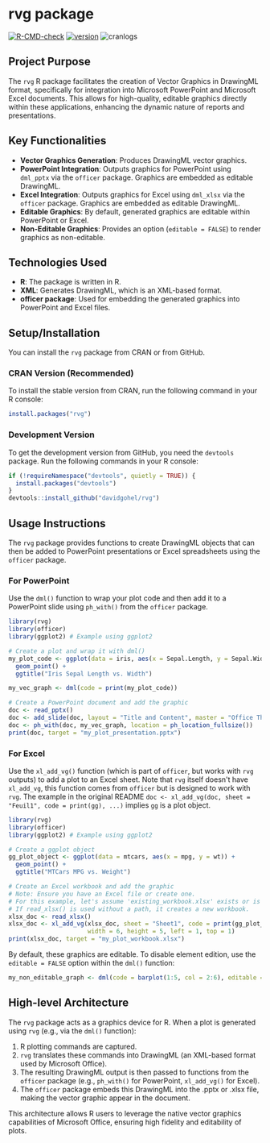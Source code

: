 # rvg package

<!-- badges: start -->
[![R-CMD-check](https://github.com/davidgohel/rvg/actions/workflows/R-CMD-check.yaml/badge.svg)](https://github.com/davidgohel/rvg/actions/workflows/R-CMD-check.yaml)
[![version](https://www.r-pkg.org/badges/version/rvg)](https://CRAN.R-project.org/package=rvg)
![cranlogs](https://cranlogs.r-pkg.org/badges/rvg)
<!-- badges: end -->

## Project Purpose

The `rvg` R package facilitates the creation of Vector Graphics in DrawingML format, specifically for integration into Microsoft PowerPoint and Microsoft Excel documents. This allows for high-quality, editable graphics directly within these applications, enhancing the dynamic nature of reports and presentations.

## Key Functionalities

- **Vector Graphics Generation**: Produces DrawingML vector graphics.
- **PowerPoint Integration**: Outputs graphics for PowerPoint using `dml_pptx` via the `officer` package. Graphics are embedded as editable DrawingML.
- **Excel Integration**: Outputs graphics for Excel using `dml_xlsx` via the `officer` package. Graphics are embedded as editable DrawingML.
- **Editable Graphics**: By default, generated graphics are editable within PowerPoint or Excel.
- **Non-Editable Graphics**: Provides an option (`editable = FALSE`) to render graphics as non-editable.

## Technologies Used

- **R**: The package is written in R.
- **XML**: Generates DrawingML, which is an XML-based format.
- **officer package**: Used for embedding the generated graphics into PowerPoint and Excel files.

## Setup/Installation

You can install the `rvg` package from CRAN or from GitHub.

### CRAN Version (Recommended)

To install the stable version from CRAN, run the following command in your R console:

```r
install.packages("rvg")
```

### Development Version

To get the development version from GitHub, you need the `devtools` package. Run the following commands in your R console:

```r
if (!requireNamespace("devtools", quietly = TRUE)) {
  install.packages("devtools")
}
devtools::install_github("davidgohel/rvg")
```

## Usage Instructions

The `rvg` package provides functions to create DrawingML objects that can then be added to PowerPoint presentations or Excel spreadsheets using the `officer` package.

### For PowerPoint

Use the `dml()` function to wrap your plot code and then add it to a PowerPoint slide using `ph_with()` from the `officer` package.

```r
library(rvg)
library(officer)
library(ggplot2) # Example using ggplot2

# Create a plot and wrap it with dml()
my_plot_code <- ggplot(data = iris, aes(x = Sepal.Length, y = Sepal.Width, color = Species)) +
  geom_point() +
  ggtitle("Iris Sepal Length vs. Width")

my_vec_graph <- dml(code = print(my_plot_code))

# Create a PowerPoint document and add the graphic
doc <- read_pptx()
doc <- add_slide(doc, layout = "Title and Content", master = "Office Theme")
doc <- ph_with(doc, my_vec_graph, location = ph_location_fullsize())
print(doc, target = "my_plot_presentation.pptx")
```

### For Excel

Use the `xl_add_vg()` function (which is part of `officer`, but works with `rvg` outputs) to add a plot to an Excel sheet. Note that `rvg` itself doesn't have `xl_add_vg`, this function comes from `officer` but is designed to work with `rvg`. The example in the original README `doc <- xl_add_vg(doc, sheet = "Feuil1", code = print(gg), ...)` implies `gg` is a plot object.

```r
library(rvg)
library(officer)
library(ggplot2) # Example using ggplot2

# Create a ggplot object
gg_plot_object <- ggplot(data = mtcars, aes(x = mpg, y = wt)) +
  geom_point() +
  ggtitle("MTCars MPG vs. Weight")

# Create an Excel workbook and add the graphic
# Note: Ensure you have an Excel file or create one.
# For this example, let's assume 'existing_workbook.xlsx' exists or is created by read_xlsx()
# If read_xlsx() is used without a path, it creates a new workbook.
xlsx_doc <- read_xlsx()
xlsx_doc <- xl_add_vg(xlsx_doc, sheet = "Sheet1", code = print(gg_plot_object),
                      width = 6, height = 5, left = 1, top = 1)
print(xlsx_doc, target = "my_plot_workbook.xlsx")
```

By default, these graphics are editable. To disable element edition, use the `editable = FALSE` option within the `dml()` function:

```r
my_non_editable_graph <- dml(code = barplot(1:5, col = 2:6), editable = FALSE)
```

## High-level Architecture

The `rvg` package acts as a graphics device for R. When a plot is generated using `rvg` (e.g., via the `dml()` function):

1.  R plotting commands are captured.
2.  `rvg` translates these commands into DrawingML (an XML-based format used by Microsoft Office).
3.  The resulting DrawingML output is then passed to functions from the `officer` package (e.g., `ph_with()` for PowerPoint, `xl_add_vg()` for Excel).
4.  The `officer` package embeds this DrawingML into the .pptx or .xlsx file, making the vector graphic appear in the document.

This architecture allows R users to leverage the native vector graphics capabilities of Microsoft Office, ensuring high fidelity and editability of plots.
